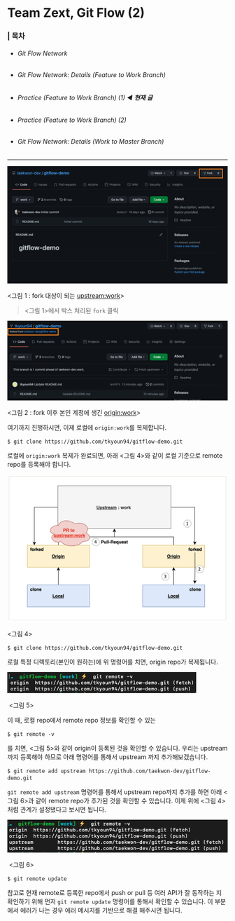 

# Team Zext, Git Flow (2) 



### | 목차

- ###### Git Flow Network 

- ###### Git Flow Network: Details (Feature to Work Branch) 

- ###### Practice (Feature to Work Branch) (1) ◀︎ **현재 글**

- ###### Practice (Feature to Work Branch) (2)

- ###### Git Flow Network: Details (Work to Master Branch)

___

![image-20210821095921025](./imgs/gitflow_zext_(2)_1.png)

<그림 1 : fork 대상이 되는 <u>upstream:work</u>> 

> <그림 1>에서 박스 처리된 `fork` 클릭 

![image-20210821101508936](./imgs/gitflow_zext_(2)_2.png)

<그림 2 : fork 이후 본인 계정에 생긴 <u>origin:work</u>>

여기까지 진행하시면, 이제 로컬에 `origin:work`를 복제합니다. 

```shell
$ git clone https://github.com/tkyoun94/gitflow-demo.git 
```

로컬에 `origin:work` 복제가 완료되면, 아래 <그림 4>와 같이 로컬 기준으로 remote repo를 등록해야 합니다.

![image-20210820111314823](./imgs/gitflow_zext_3.png)

<그림 4>

```shell
$ git clone https://github.com/tkyoun94/gitflow-demo.git
```

로컬 특정 디렉토리(본인이 원하는)에 위 명령어를 치면, origin repo가 복제됩니다.

![image-20210823093436071](./imgs/gitflow_zext_(2)_3.png)

​														    <그림 5>

이 때, 로컬 repo에서 remote repo 정보를 확인할 수 있는 

```shell
$ git remote -v 
```

를 치면, <그림 5>와 같이 origin이 등록된 것을 확인할 수 있습니다. 우리는 upstream 까지 등록해야 하므로 아래 명령어를 통해서 upstream 까지 추가해보겠습니다.

```shell
$ git remote add upstream https://github.com/taekwon-dev/gitflow-demo.git
```

`git remote add upstream` 명령어를 통해서 upstream repo까지 추가를 하면 아래 <그림 6>과 같이 remote repo가 추가된 것을 확인할 수 있습니다. 이제 위에 <그림 4>처럼 관계가 설정됐다고 보시면 됩니다. 

![image-20210823093417544](./imgs/gitflow_zext_(2)_4.png)

​												   <그림 6>

```shell
$ git remote update
```

참고로 현재 remote로 등록한 repo에서 push or pull 등 여러 API가 잘 동작하는 지 확인하기 위해 먼저 `git remote update` 명령어를 통해서 확인할 수 있습니다. 이 부분에서 에러가 나는 경우 에러 메시지를 기반으로 해결 해주시면 됩니다.

